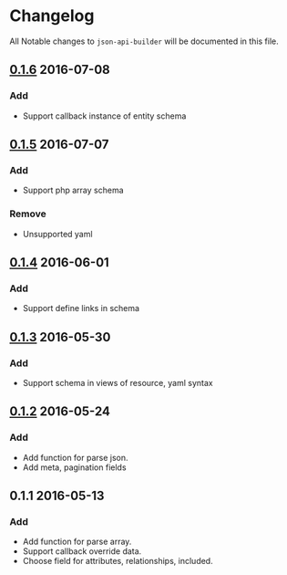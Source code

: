 # Changelog

All Notable changes to `json-api-builder` will be documented in this file.

## [0.1.6] 2016-07-08
### Add
- Support callback instance of entity schema

## [0.1.5] 2016-07-07
### Add
- Support php array schema
### Remove
- Unsupported yaml

## [0.1.4] 2016-06-01
### Add
- Support define links in schema

## [0.1.3] 2016-05-30
### Add
- Support schema in views of resource, yaml syntax

## [0.1.2] 2016-05-24
### Add
- Add function for parse json.
- Add meta, pagination fields

## 0.1.1 2016-05-13
### Add
- Add function for parse array.
- Support callback override data.
- Choose field for attributes, relationships, included.

[0.1.6]: https://github.com/leeduc/json-api-builder/compare/v0.1.5...v0.1.6
[0.1.5]: https://github.com/leeduc/json-api-builder/compare/v0.1.4...v0.1.5
[0.1.4]: https://github.com/leeduc/json-api-builder/compare/v0.1.3...v0.1.4
[0.1.3]: https://github.com/leeduc/json-api-builder/compare/v0.1.2...v0.1.3
[0.1.2]: https://github.com/leeduc/json-api-builder/compare/v0.1.1...v0.1.2
